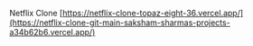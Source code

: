 Netflix Clone
[https://netflix-clone-topaz-eight-36.vercel.app/](https://netflix-clone-git-main-saksham-sharmas-projects-a34b62b6.vercel.app/)
